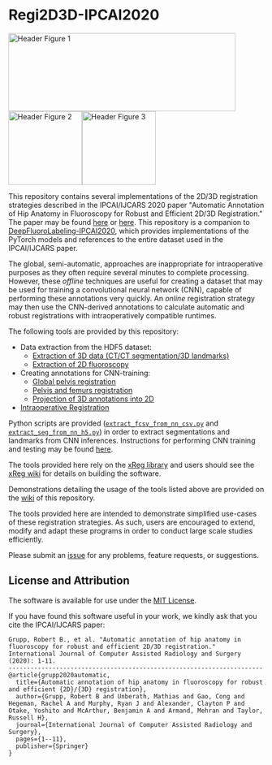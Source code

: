 # Regi2D3D-IPCAI2020
<img src="https://github.com/rg2/Regi2D3D-IPCAI2020/wiki/images/project_annotations.png" alt="Header Figure 1" width="447" height="154" /><img src="https://github.com/rg2/Regi2D3D-IPCAI2020/wiki/images/intraop_meth_3_pelvis_femurs_edges.gif" alt="Header Figure 2" width="145" height="145" /><img src="https://github.com/rg2/Regi2D3D-IPCAI2020/wiki/images/intraop_meth_3_pelvis_femurs_mov.gif" alt="Header Figure 3" width="145" height="145" />

This repository contains several implementations of the 2D/3D registration strategies described in the IPCAI/IJCARS 2020 paper "Automatic Annotation of Hip Anatomy in Fluoroscopy for Robust and Efficient 2D/3D Registration."
The paper may be found [here](https://arxiv.org/abs/1911.07042) or [here](https://doi.org/10.1007/s11548-020-02162-7).
This repository is a companion to [DeepFluoroLabeling-IPCAI2020](https://github.com/rg2/DeepFluoroLabeling-IPCAI2020), which provides implementations of the PyTorch models and references to the entire dataset used in the IPCAI/IJCARS paper.

The global, semi-automatic, approaches are inappropriate for intraoperative purposes as they often require several minutes to complete processing.
However, these *offline* techniques are useful for creating a dataset that may be used for training a convolutional neural network (CNN), capable of performing these annotations very quickly.
An *online* registration strategy may then use the CNN-derived annotations to calculate automatic and robust registrations with intraoperatively compatible runtimes.

The following tools are provided by this repository:
  * Data extraction from the HDF5 dataset:
    * [Extraction of 3D data (CT/CT segmentation/3D landmarks)](apps/extract_3d_data_from_large_h5)
    * [Extraction of 2D fluoroscopy](apps/extract_proj_data_from_large_h5)
  * Creating annotations for CNN-training:
    * [Global pelvis registration](apps/global_pelvis_regi)
    * [Pelvis and femurs registration](apps/global_femurs_pelvis_regi)
    * [Projection of 3D annotations into 2D](apps/proj_3d_labels_into_2d)
  * [Intraoperative Registration](apps/intraop_pelvis_femurs_regi)

Python scripts are provided ([`extract_fcsv_from_nn_csv.py`](extract_fcsv_from_nn_csv.py) and [`extract_seg_from_nn_h5.py`](extract_seg_from_nn_h5.py)) in order to extract segmentations and landmarks from CNN inferences.
Instructions for performing CNN training and testing may be found [here](https://github.com/rg2/DeepFluoroLabeling-IPCAI2020/tree/master/train_test_code).

The tools provided here rely on the [xReg library](https://github.com/rg2/xreg) and users should see the [xReg wiki](https://github.com/rg2/xreg/wiki) for details on building the software.

Demonstrations detailing the usage of the tools listed above are provided on the [wiki](https://github.com/rg2/Regi2D3D-IPCAI2020/wiki) of this repository. 

The tools provided here are intended to demonstrate simplified use-cases of these registration strategies.
As such, users are encouraged to extend, modify and adapt these programs in order to conduct large scale studies efficiently.

Please submit an [issue](https://github.com/rg2/Regi2D3D-IPCAI2020/issues) for any problems, feature requests, or suggestions.

## License and Attribution
The software is available for use under the [MIT License](LICENSE).

If you have found this software useful in your work, we kindly ask that you cite the IPCAI/IJCARS paper:
```
Grupp, Robert B., et al. "Automatic annotation of hip anatomy in fluoroscopy for robust and efficient 2D/3D registration." International Journal of Computer Assisted Radiology and Surgery (2020): 1-11.
----------------------------------------------------------------------
@article{grupp2020automatic,
  title={Automatic annotation of hip anatomy in fluoroscopy for robust and efficient {2D}/{3D} registration},
  author={Grupp, Robert B and Unberath, Mathias and Gao, Cong and Hegeman, Rachel A and Murphy, Ryan J and Alexander, Clayton P and Otake, Yoshito and McArthur, Benjamin A and Armand, Mehran and Taylor, Russell H},
  journal={International Journal of Computer Assisted Radiology and Surgery},
  pages={1--11},
  publisher={Springer}
}
```
